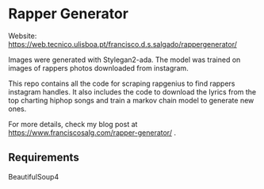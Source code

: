 # Rapper Generator

Website: https://web.tecnico.ulisboa.pt/francisco.d.s.salgado/rappergenerator/

Images were generated with Stylegan2-ada. The model was trained on images of rappers photos downloaded from instagram.

This repo contains all the code for scraping rapgenius to find rappers instagram handles. It also includes the code to download the lyrics from the top charting hiphop songs and train a markov chain model to generate new ones.  

For more details, check my blog post at https://www.franciscosalg.com/rapper-generator/ .

## Requirements
BeautifulSoup4